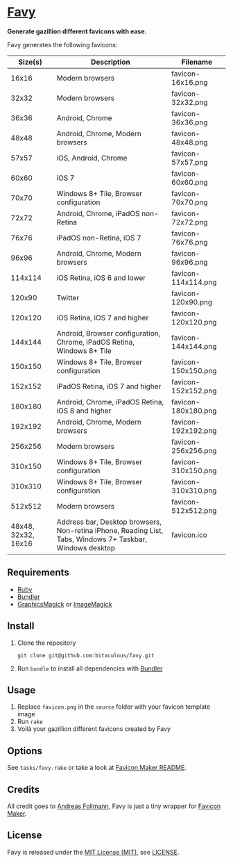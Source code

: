 [Favy]
======

**Generate gazillion different favicons with ease.**

Favy generates the following favicons:

| Size(s)             | Description                                                                                               | Filename            |
| ------------------- | --------------------------------------------------------------------------------------------------------- | ------------------- |
| 16x16               | Modern browsers                                                                                           | favicon-16x16.png   |
| 32x32               | Modern browsers                                                                                           | favicon-32x32.png   |
| 36x36               | Android, Chrome                                                                                           | favicon-36x36.png   |
| 48x48               | Android, Chrome, Modern browsers                                                                          | favicon-48x48.png   |
| 57x57               | iOS, Android, Chrome                                                                                      | favicon-57x57.png   |
| 60x60               | iOS 7                                                                                                     | favicon-60x60.png   |
| 70x70               | Windows 8+ Tile, Browser configuration                                                                    | favicon-70x70.png   |
| 72x72               | Android, Chrome, iPadOS non-Retina                                                                        | favicon-72x72.png   |
| 76x76               | iPadOS non-Retina, iOS 7                                                                                  | favicon-76x76.png   |
| 96x96               | Android, Chrome, Modern browsers                                                                          | favicon-96x96.png   |
| 114x114             | iOS Retina, iOS 6 and lower                                                                               | favicon-114x114.png |
| 120x90              | Twitter                                                                                                   | favicon-120x90.png  |
| 120x120             | iOS Retina, iOS 7 and higher                                                                              | favicon-120x120.png |
| 144x144             | Android, Browser configuration, Chrome, iPadOS Retina, Windows 8+ Tile                                    | favicon-144x144.png |
| 150x150             | Windows 8+ Tile, Browser configuration                                                                    | favicon-150x150.png |
| 152x152             | iPadOS Retina, iOS 7 and higher                                                                           | favicon-152x152.png |
| 180x180             | Android, Chrome, iPadOS Retina, iOS 8 and higher                                                          | favicon-180x180.png |
| 192x192             | Android, Chrome, Modern browsers                                                                          | favicon-192x192.png |
| 256x256             | Modern browsers                                                                                           | favicon-256x256.png |
| 310x150             | Windows 8+ Tile, Browser configuration                                                                    | favicon-310x150.png |
| 310x310             | Windows 8+ Tile, Browser configuration                                                                    | favicon-310x310.png |
| 512x512             | Modern browsers                                                                                           | favicon-512x512.png |
| 48x48, 32x32, 16x16 | Address bar, Desktop browsers, Non-retina iPhone, Reading List, Tabs, Windows 7+ Taskbar, Windows desktop | favicon.ico |

Requirements
------------

* [Ruby]
* [Bundler]
* [GraphicsMagick] or [ImageMagick]

Install
-------

1. Clone the repository

    ```shell
    git clone git@github.com:bitaculous/favy.git
    ```

2. Run `bundle` to install all dependencies with [Bundler]

Usage
-----

1. Replace `favicon.png` in the `source` folder with your favicon template image
2. Run `rake`
3. Voilà your gazillion different favicons created by Favy

Options
-------

See `tasks/favy.rake` or take a look at [Favicon Maker README].

Credits
-------

All credit goes to [Andreas Follmann], Favy is just a tiny wrapper for [Favicon Maker].

License
-------

Favy is released under the [MIT License (MIT)], see [LICENSE].

[Andreas Follmann]: https://github.com/follmann "Andreas Follmann"
[Bundler]: http://bundler.io "The best way to manage a Ruby application's gems"
[Favicon Maker]: https://github.com/follmann/favicon_maker "Favicon Maker"
[Favicon Maker README]: https://github.com/follmann/favicon_maker/blob/master/README.md "Favicon Maker README"
[Favy]: https://bitaculous.github.io/favy/ "Generate gazillion different favicon versions with ease."
[GraphicsMagick]: http://www.graphicsmagick.org "GraphicsMagick Image Processing System"
[ImageMagick]: https://imagemagick.org "Convert, Edit, or Compose Bitmap Images"
[LICENSE]: https://raw.githubusercontent.com/bitaculous/favy/master/LICENSE "License"
[MIT License (MIT)]: http://opensource.org/licenses/MIT "The MIT License (MIT)"
[Ruby]: https://www.ruby-lang.org "A dynamic, open source programming language with a focus on simplicity and productivity."
